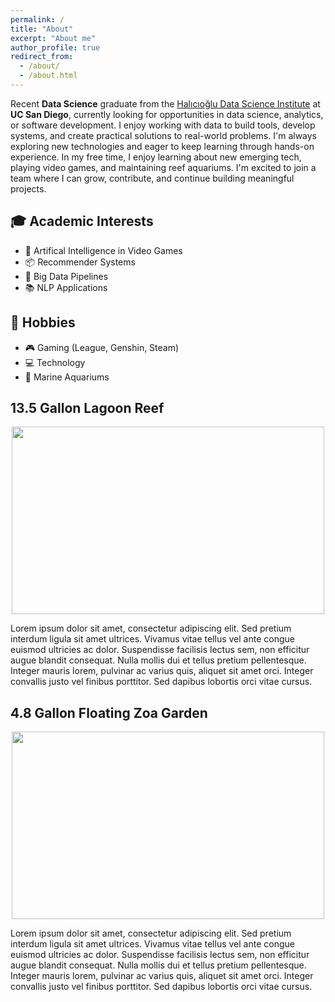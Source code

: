 ```yaml
---
permalink: /
title: "About"
excerpt: "About me"
author_profile: true
redirect_from: 
  - /about/
  - /about.html
---
```


<style>

.center {
  display: block;
  margin-left: auto;
  margin-right: auto;
}

</style>

Recent **Data Science** graduate from the [Halıcıoğlu Data Science Institute](https://datascience.ucsd.edu) at **UC San Diego**, currently looking for opportunities in data science, analytics, or software development. I enjoy working with data to build tools, develop systems, and create practical solutions to real-world problems. I'm always exploring new technologies and eager to keep learning through hands-on experience. In my free time, I enjoy learning about new emerging tech, playing video games, and maintaining reef aquariums. I'm excited to join a team where I can grow, contribute, and continue building meaningful projects.

## 🎓 Academic Interests

* 👾 Artifical Intelligence in Video Games
* 📦 Recommender Systems
* 🚀 Big Data Pipelines
* 📚 NLP Applications 

## 🧵 Hobbies
* 🎮 Gaming (League, Genshin, Steam)
* 💻 Technology
* 🐠 Marine Aquariums

## 13.5 Gallon Lagoon Reef

<a href='https://inno-apfel.github.io/portfolio/portfolio-5'>
  <img src='images/500x300.png' width='500' height='300' class='center'>
</a>

Lorem ipsum dolor sit amet, consectetur adipiscing elit. Sed pretium interdum ligula sit amet ultrices. Vivamus vitae tellus vel ante congue euismod ultricies ac dolor. Suspendisse facilisis lectus sem, non efficitur augue blandit consequat. Nulla mollis dui et tellus pretium pellentesque. Integer mauris lorem, pulvinar ac varius quis, aliquet sit amet orci. Integer convallis justo vel finibus porttitor. Sed dapibus lobortis orci vitae cursus.

## 4.8 Gallon Floating Zoa Garden

<a href='https://inno-apfel.github.io/portfolio/portfolio-6'>
  <img src='images/500x300.png' width='500' height='300' class='center'>
</a>

Lorem ipsum dolor sit amet, consectetur adipiscing elit. Sed pretium interdum ligula sit amet ultrices. Vivamus vitae tellus vel ante congue euismod ultricies ac dolor. Suspendisse facilisis lectus sem, non efficitur augue blandit consequat. Nulla mollis dui et tellus pretium pellentesque. Integer mauris lorem, pulvinar ac varius quis, aliquet sit amet orci. Integer convallis justo vel finibus porttitor. Sed dapibus lobortis orci vitae cursus.